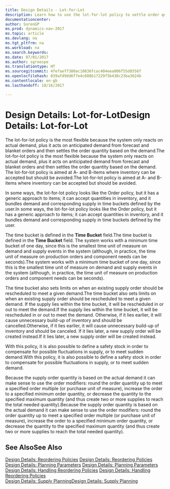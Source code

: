 ```yaml
---
title: Design Details - Lot-for-Lot
description: Learn how to use the lot-for-lot policy to settle order quantity based on demand.
documentationcenter: 
author: SorenGP
ms.prod: dynamics-nav-2017
ms.topic: article
ms.devlang: na
ms.tgt_pltfrm: na
ms.workload: na
ms.search.keywords: 
ms.date: 07/01/2017
ms.author: sgroespe
ms.translationtype: HT
ms.sourcegitcommit: 4fefaef7380ac10836fcac404eea006f55d8556f
ms.openlocfilehash: 039afd9dd6f7e4c608b17229f5b438c23ba3624b
ms.contentlocale: en-gb
ms.lasthandoff: 10/16/2017

---
```

# <a name="design-details-lot-for-lot"></a><span data-ttu-id="1d635-103">Design Details: Lot-for-Lot</span><span class="sxs-lookup"><span data-stu-id="1d635-103">Design Details: Lot-for-Lot</span></span>
<span data-ttu-id="1d635-104">The lot-for-lot policy is the most flexible because the system only reacts on actual demand, plus it acts on anticipated demand from forecast and blanket orders and then settles the order quantity based on the demand.</span><span class="sxs-lookup"><span data-stu-id="1d635-104">The lot-for-lot policy is the most flexible because the system only reacts on actual demand, plus it acts on anticipated demand from forecast and blanket orders and then settles the order quantity based on the demand.</span></span> <span data-ttu-id="1d635-105">The lot-for-lot policy is aimed at A- and B-items where inventory can be accepted but should be avoided.</span><span class="sxs-lookup"><span data-stu-id="1d635-105">The lot-for-lot policy is aimed at A- and B-items where inventory can be accepted but should be avoided.</span></span>  
  
<span data-ttu-id="1d635-106">In some ways, the lot-for-lot policy looks like the Order policy, but it has a generic approach to items; it can accept quantities in inventory, and it bundles demand and corresponding supply in time buckets defined by the user.</span><span class="sxs-lookup"><span data-stu-id="1d635-106">In some ways, the lot-for-lot policy looks like the Order policy, but it has a generic approach to items; it can accept quantities in inventory, and it bundles demand and corresponding supply in time buckets defined by the user.</span></span>  
  
<span data-ttu-id="1d635-107">The time bucket is defined in the **Time Bucket** field.</span><span class="sxs-lookup"><span data-stu-id="1d635-107">The time bucket is defined in the **Time Bucket** field.</span></span> <span data-ttu-id="1d635-108">The system works with a minimum time bucket of one day, since this is the smallest time unit of measure on demand and supply events in the system (although, in practice, the time unit of measure on production orders and component needs can be seconds).</span><span class="sxs-lookup"><span data-stu-id="1d635-108">The system works with a minimum time bucket of one day, since this is the smallest time unit of measure on demand and supply events in the system (although, in practice, the time unit of measure on production orders and component needs can be seconds).</span></span>  
  
<span data-ttu-id="1d635-109">The time bucket also sets limits on when an existing supply order should be rescheduled to meet a given demand.</span><span class="sxs-lookup"><span data-stu-id="1d635-109">The time bucket also sets limits on when an existing supply order should be rescheduled to meet a given demand.</span></span> <span data-ttu-id="1d635-110">If the supply lies within the time bucket, it will be rescheduled in or out to meet the demand.</span><span class="sxs-lookup"><span data-stu-id="1d635-110">If the supply lies within the time bucket, it will be rescheduled in or out to meet the demand.</span></span> <span data-ttu-id="1d635-111">Otherwise, if it lies earlier, it will cause unnecessary build-up of inventory and should be cancelled.</span><span class="sxs-lookup"><span data-stu-id="1d635-111">Otherwise, if it lies earlier, it will cause unnecessary build-up of inventory and should be canceled.</span></span> <span data-ttu-id="1d635-112">If it lies later, a new supply order will be created instead.</span><span class="sxs-lookup"><span data-stu-id="1d635-112">If it lies later, a new supply order will be created instead.</span></span>  
  
<span data-ttu-id="1d635-113">With this policy, it is also possible to define a safety stock in order to compensate for possible fluctuations in supply, or to meet sudden demand.</span><span class="sxs-lookup"><span data-stu-id="1d635-113">With this policy, it is also possible to define a safety stock in order to compensate for possible fluctuations in supply, or to meet sudden demand.</span></span>  
  
<span data-ttu-id="1d635-114">Because the supply order quantity is based on the actual demand it can make sense to use the order modifiers: round the order quantity up to meet a specified order multiple (or purchase unit of measure), increase the order to a specified minimum order quantity, or decrease the quantity to the specified maximum quantity (and thus create two or more supplies to reach the total needed quantity).</span><span class="sxs-lookup"><span data-stu-id="1d635-114">Because the supply order quantity is based on the actual demand it can make sense to use the order modifiers: round the order quantity up to meet a specified order multiple (or purchase unit of measure), increase the order to a specified minimum order quantity, or decrease the quantity to the specified maximum quantity (and thus create two or more supplies to reach the total needed quantity).</span></span>  
  
## <a name="see-also"></a><span data-ttu-id="1d635-115">See Also</span><span class="sxs-lookup"><span data-stu-id="1d635-115">See Also</span></span>  
<span data-ttu-id="1d635-116">[Design Details: Reordering Policies](design-details-reordering-policies.md) </span><span class="sxs-lookup"><span data-stu-id="1d635-116">[Design Details: Reordering Policies](design-details-reordering-policies.md) </span></span>  
<span data-ttu-id="1d635-117">[Design Details: Planning Parameters](design-details-planning-parameters.md) </span><span class="sxs-lookup"><span data-stu-id="1d635-117">[Design Details: Planning Parameters](design-details-planning-parameters.md) </span></span>  
<span data-ttu-id="1d635-118">[Design Details: Handling Reordering Policies](design-details-handling-reordering-policies.md) </span><span class="sxs-lookup"><span data-stu-id="1d635-118">[Design Details: Handling Reordering Policies](design-details-handling-reordering-policies.md) </span></span>  
[<span data-ttu-id="1d635-119">Design Details: Supply Planning</span><span class="sxs-lookup"><span data-stu-id="1d635-119">Design Details: Supply Planning</span></span>](design-details-supply-planning.md)
